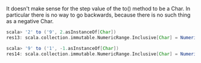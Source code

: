 It doesn't make sense for the step value of the to() method to be a Char.  In particular there is no way to go backwards, because there is no such thing as a negative Char.

```scala
scala> '2' to ('9', 2.asInstanceOf[Char])
res13: scala.collection.immutable.NumericRange.Inclusive[Char] = NumericRange(2, 4, 6, 8)

scala> '9' to ('1', -1.asInstanceOf[Char])
res14: scala.collection.immutable.NumericRange.Inclusive[Char] = NumericRange()

```
